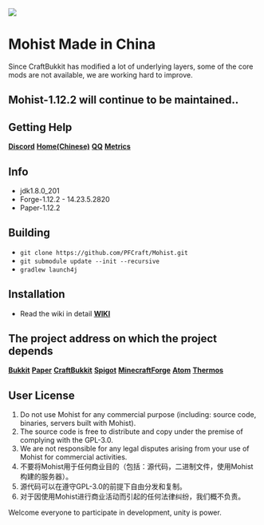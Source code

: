 <img src="https://i.loli.net/2019/02/27/5c760f8570e8e.png">

# Mohist Made in China

Since CraftBukkit has modified a lot of underlying layers, some of the core mods are not available, we are working hard to improve.
## Mohist-1.12.2 will continue to be maintained..

## Getting Help
   [**Discord**](https://discord.gg/HNmmrCV)
   [**Home(Chinese)**](https://pfcraft.github.io)
   [**QQ**](https://jq.qq.com/?_wv=1027&k=5q7lcCb)
   [**Metrics**](https://bstats.org/plugin/bukkit/Mohist)

## Info
* jdk1.8.0_201
* Forge-1.12.2 - 14.23.5.2820
* Paper-1.12.2

## Building
- `git clone https://github.com/PFCraft/Mohist.git`
- `git submodule update --init --recursive`
- `gradlew launch4j`

## Installation
* Read the wiki in detail [**WIKI**](https://github.com/PFCraft/Mohist/wiki/Install-Mohist)

## The project address on which the project depends
[**Bukkit**](https://hub.spigotmc.org/stash/scm/spigot/bukkit.git)
[**Paper**](https://github.com/PaperMC/Paper.git)
[**CraftBukkit**](https://hub.spigotmc.org/stash/scm/spigot/craftbukkit.git)
[**Spigot**](https://hub.spigotmc.org/stash/scm/spigot/spigot.git)
[**MinecraftForge**](https://github.com/MinecraftForge/MinecraftForge.git)
[**Atom**](https://gitlab.com/AtomMC/Atom.git)
[**Thermos**](https://github.com/CyberdyneCC/Thermos.git)

## User License
1. Do not use Mohist for any commercial purpose (including: source code, binaries, servers built with Mohist).
2. The source code is free to distribute and copy under the premise of complying with the GPL-3.0.
3. We are not responsible for any legal disputes arising from your use of Mohist for commercial activities.
1. 不要将Mohist用于任何商业目的（包括：源代码，二进制文件，使用Mohist构建的服务器）。
2. 源代码可以在遵守GPL-3.0的前提下自由分发和复制。
3. 对于因使用Mohist进行商业活动而引起的任何法律纠纷，我们概不负责。

Welcome everyone to participate in development, unity is power.
